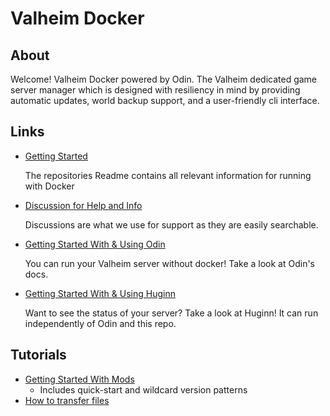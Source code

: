 # Valheim Docker

## About

Welcome! Valheim Docker powered by Odin.
The Valheim dedicated game server manager which is designed with resiliency in mind by providing automatic updates,
world backup support, and a user-friendly cli interface.

## Links

- [Getting Started](https://github.com/mbround18/valheim-docker/blob/main/README.md)

  The repositories Readme contains all relevant information for running with Docker

- [Discussion for Help and Info](https://github.com/mbround18/valheim-docker/discussions)

  Discussions are what we use for support as they are easily searchable.

- [Getting Started With & Using Odin](https://github.com/mbround18/valheim-docker/blob/main/src/odin/README.md)

  You can run your Valheim server without docker! Take a look at Odin's docs.

- [Getting Started With & Using Huginn](https://github.com/mbround18/valheim-docker/blob/main/src/huginn/README.md)

  Want to see the status of your server? Take a look at Huginn! It can run independently of Odin and this repo.

## Tutorials

- [Getting Started With Mods](https://github.com/mbround18/valheim-docker/blob/main/docs/tutorials/getting_started_with_mods.md)
  - Includes quick-start and wildcard version patterns
- [How to transfer files](https://github.com/mbround18/valheim-docker/blob/main/docs/tutorials/how-to-transfer-files.md)
